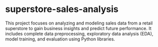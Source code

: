 # superstore-sales-analysis
This project focuses on analyzing and modeling sales data from a retail superstore to gain business insights and predict future performance. It includes complete data preprocessing, exploratory data analysis (EDA), model training, and evaluation using Python libraries.
